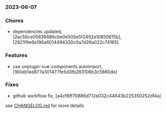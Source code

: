 ### 2023-06-07

### Chores
+ dependencies updated, [2ec56ce05636686cbe0e505e5f2492e10850615b], [2921f9e6e196a6014494330c0a7d26a022c74165]

### Features
+ use unplugin-vue-components autoimport, [160eb1ee877a301477fe5d3fb283106b3c5860de]

### Fixes
+ github workflow fix, [a4cf6ff70886d712e032c44643b225350252df4a]

see <a href='https://github.com/mrjackwills/mrjackwills_vue/blob/main/CHANGELOG.md'>CHANGELOG.md</a> for more details
